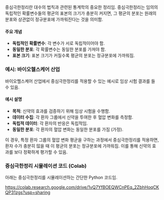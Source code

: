 
중심극한정리란 대수의 법칙과 관련된 통계학의 중요한 정리임. 중심극한정리는 임의의 독립적인 확률변수들의 평균의 표본의 크기가 충분히 커지면, 그 평균의 분포는 원래의 분포와 상관없이 정규분포에 가까워진다는 것을 의미함.

#### 주요 개념

- **독립적인 확률변수**: 각 변수가 서로 독립적이어야 함.
- **동일한 분포**: 각 확률변수는 동일한 분포를 가져야 함.
- **표본 크기**: 표본 크기가 커질수록 평균의 분포는 정규분포에 가까워짐.

### 예시: 바이오헬스케어 산업

바이오헬스케어 산업에서 중심극한정리를 적용할 수 있는 예시로 임상 시험 결과를 들 수 있음.

#### 예시 설명

- **목적**: 신약의 효과를 검증하기 위해 임상 시험을 수행함.
- **데이터 수집**: 각 환자 그룹에서 신약을 투여한 후 혈압 변화를 측정함.
- **독립적 데이터**: 각 환자의 반응은 독립적임.
- **동일한 분포**: 각 환자의 혈압 변화는 동일한 분포를 가짐 (가정).

이 경우, 특정 환자 그룹의 혈압 변화 평균을 구하는 과정에서 중심극한정리를 적용하면, 환자 수가 충분히 많을 때 이 평균의 분포는 정규분포에 가까워짐. 이를 통해 신약의 효과를 보다 정확하게 평가할 수 있음.

### 중심극한정리 시뮬레이션 코드 (Colab)

아래는 중심극한정리를 시뮬레이션하는 간단한 Python 코드임.

https://colab.research.google.com/drive/1vQ7YfBOEQWCnPEq_2ZbhHoqCKQP31zgs?usp=sharing



